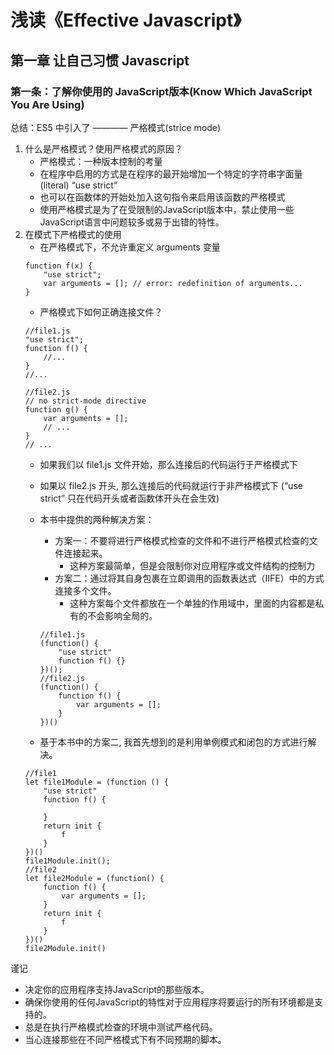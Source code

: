 # 浅读《Effective Javascript》
## 第一章 让自己习惯 Javascript
### 第一条：了解你使用的 JavaScript版本(Know Which JavaScript You Are Using)

总结：ES5 中引入了 ———— 严格模式(strice mode)
1. 什么是严格模式？使用严格模式的原因？
    + 严格模式：一种版本控制的考量
    + 在程序中启用的方式是在程序的最开始增加一个特定的字符串字面量(literal)
    “use strict”
    + 也可以在函数体的开始处加入这句指令来启用该函数的严格模式
    + 使用严格模式是为了在受限制的JavaScript版本中，禁止使用一些JavaScript语言中问题较多或易于出错的特性。
2. 在模式下严格模式的使用
    + 在严格模式下，不允许重定义 arguments 变量
    ```
    function f(x) {
        "use strict";
        var arguments = []; // error: redefinition of arguments...
    }
    ```
    + 严格模式下如何正确连接文件？
    ```
    //file1.js
    "use strict";
    function f() {
        //...
    }
    //...
    
    //file2.js
    // no strict-mode directive
    function g() {
        var arguments = [];
        // ...
    }
    // ...
    ```
    + 如果我们以 file1.js 文件开始，那么连接后的代码运行于严格模式下
    + 如果以 file2.js 开头, 那么连接后的代码就运行于非严格模式下
    (“use strict” 只在代码开头或者函数体开头在会生效)
    
    + 本书中提供的两种解决方案：
        + 方案一：不要将进行严格模式检查的文件和不进行严格模式检查的文件连接起来。
            + 这种方案最简单，但是会限制你对应用程序或文件结构的控制力
        + 方案二：通过将其自身包裹在立即调用的函数表达式（IIFE）中的方式连接多个文件。
            + 这种方案每个文件都放在一个单独的作用域中，里面的内容都是私有的不会影响全局的。
        ```
        //file1.js
        (function() {
            "use strict"
            function f() {}
        })();
        //file2.js
        (function() {
            function f() {
                var arguments = [];
            }
        })()
        ```   
    + 基于本书中的方案二, 我首先想到的是利用单例模式和闭包的方式进行解决。
    ```
    //file1
    let file1Module = (function () {
        "use strict"
        function f() {

        }
        return init {
            f
        }
    })()
    file1Module.init();
    //file2
    let file2Module = (function() {
        function f() {
            var arguments = [];
        }
        return init {
            f
        }
    })()
    file2Module.init()
    ```
谨记
+ 决定你的应用程序支持JavaScript的那些版本。
+ 确保你使用的任何JavaScript的特性对于应用程序将要运行的所有环境都是支持的。
+ 总是在执行严格模式检查的环境中测试严格代码。
+ 当心连接那些在不同严格模式下有不同预期的脚本。